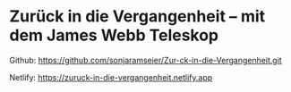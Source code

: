 # Zurück in die Vergangenheit – mit dem James Webb Teleskop
Github: https://github.com/sonjaramseier/Zur-ck-in-die-Vergangenheit.git

Netlify: https://zuruck-in-die-vergangenheit.netlify.app
